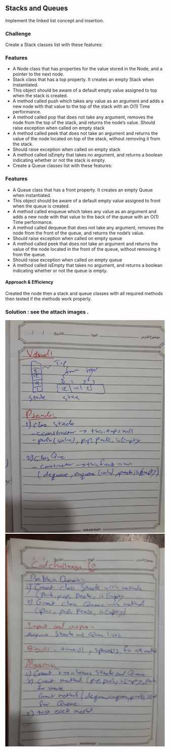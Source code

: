 ## Stacks and Queues
Implement the linked list concept and insertion.

### Challenge
Create a Stack classes list with these features:

### Features

* A Node class that has properties for the value stored in the Node, and a pointer to the next node.
* Stack class that has a top property. It creates an empty Stack when instantiated.
* This object should be aware of a default empty value assigned to top when the stack is created.
* A method called push which takes any value as an argument and adds a new node with that value to the top of the stack with an O(1) Time performance.
* A method called pop that does not take any argument, removes the node from the top of the stack, and returns the node’s value.
Should raise exception when called on empty stack
* A method called peek that does not take an argument and returns the value of the node located on top of the stack, without removing it from the stack.
* Should raise exception when called on empty stack
* A method called isEmpty that takes no argument, and returns a boolean indicating whether or not the stack is empty.
* Create a Queue classes list with these features:

### Features

* A Queue class that has a front property. It creates an empty Queue when instantiated.
* This object should be aware of a default empty value assigned to front when the queue is created.
* A method called enqueue which takes any value as an argument and adds a new node with that value to the back of the queue with an O(1) Time performance.
* A method called dequeue that does not take any argument, removes the node from the front of the queue, and returns the node’s value.
* Should raise exception when called on empty queue
* A method called peek that does not take an argument and returns the value of the node located in the front of the queue, without removing it from the queue.
* Should raise exception when called on empty queue
* A method called isEmpty that takes no argument, and returns a boolean indicating whether or not the queue is empty.

#### Approach & Efficiency
Created the node then a stack and queue classes with all required methods then tested if the methods work properly.

### Solution : see the attach images .
![](codeChall10-01.jpg)
![](codeChall10-02.jpg)